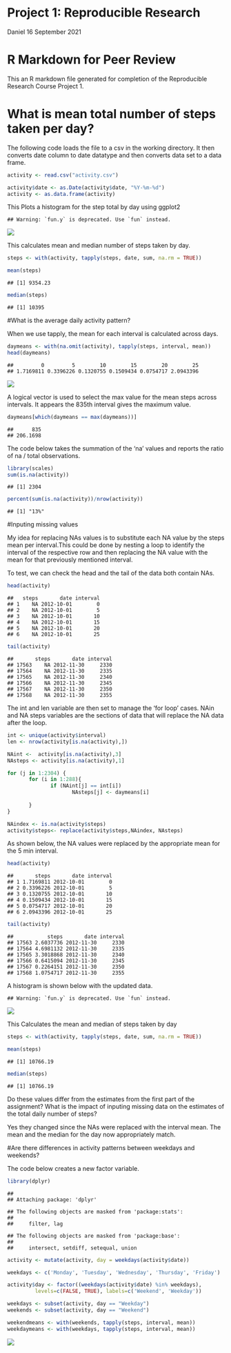 Project 1: Reproducible Research
================
Daniel
16 September 2021

# R Markdown for Peer Review

This an R markdown file generated for completion of the Reproducible
Research Course Project 1.

# What is mean total number of steps taken per day?

The following code loads the file to a csv in the working directory. It
then converts date column to date datatype and then converts data set to
a data frame.

``` r
activity <- read.csv("activity.csv")

activity$date <- as.Date(activity$date, "%Y-%m-%d")
activity <- as.data.frame(activity)
```

This Plots a histogram for the step total by day using ggplot2

    ## Warning: `fun.y` is deprecated. Use `fun` instead.

![](PA1_template_files/figure-gfm/histogram-1.png)<!-- -->

This calculates mean and median number of steps taken by day.

``` r
steps <- with(activity, tapply(steps, date, sum, na.rm = TRUE))

mean(steps)
```

    ## [1] 9354.23

``` r
median(steps)
```

    ## [1] 10395

\#What is the average daily activity pattern?

When we use tapply, the mean for each interval is calculated across
days.

``` r
daymeans <- with(na.omit(activity), tapply(steps, interval, mean))
head(daymeans)
```

    ##         0         5        10        15        20        25 
    ## 1.7169811 0.3396226 0.1320755 0.1509434 0.0754717 2.0943396

![](PA1_template_files/figure-gfm/plot-1.png)<!-- -->

A logical vector is used to select the max value for the mean steps
across intervals. It appears the 835th interval gives the maximum value.

``` r
daymeans[which(daymeans == max(daymeans))]
```

    ##      835 
    ## 206.1698

The code below takes the summation of the ‘na’ values and reports the
ratio of na / total observations.

``` r
library(scales)
sum(is.na(activity))
```

    ## [1] 2304

``` r
percent(sum(is.na(activity))/nrow(activity))
```

    ## [1] "13%"

\#Inputing missing values

My idea for replacing NAs values is to substitute each NA value by the
steps mean per interval.This could be done by nesting a loop to identify
the interval of the respective row and then replacing the NA value with
the mean for that previously mentioned interval.

To test, we can check the head and the tail of the data both contain
NAs.

``` r
head(activity)
```

    ##   steps       date interval
    ## 1    NA 2012-10-01        0
    ## 2    NA 2012-10-01        5
    ## 3    NA 2012-10-01       10
    ## 4    NA 2012-10-01       15
    ## 5    NA 2012-10-01       20
    ## 6    NA 2012-10-01       25

``` r
tail(activity)
```

    ##       steps       date interval
    ## 17563    NA 2012-11-30     2330
    ## 17564    NA 2012-11-30     2335
    ## 17565    NA 2012-11-30     2340
    ## 17566    NA 2012-11-30     2345
    ## 17567    NA 2012-11-30     2350
    ## 17568    NA 2012-11-30     2355

The int and len variable are then set to manage the ‘for loop’ cases.
NAin and NA steps variables are the sections of data that will replace
the NA data after the loop.

``` r
int <- unique(activity$interval)
len <- nrow(activity[is.na(activity),])

NAint <-  activity[is.na(activity),3]
NAsteps <- activity[is.na(activity),1]

for (j in 1:2304) {
       for (i in 1:288){
              if (NAint[j] == int[i])
                     NAsteps[j] <- daymeans[i]
       
       }
}

NAindex <- is.na(activity$steps)
activity$steps<- replace(activity$steps,NAindex, NAsteps)
```

As shown below, the NA values were replaced by the appropriate mean for
the 5 min interval.

``` r
head(activity)
```

    ##       steps       date interval
    ## 1 1.7169811 2012-10-01        0
    ## 2 0.3396226 2012-10-01        5
    ## 3 0.1320755 2012-10-01       10
    ## 4 0.1509434 2012-10-01       15
    ## 5 0.0754717 2012-10-01       20
    ## 6 2.0943396 2012-10-01       25

``` r
tail(activity)
```

    ##           steps       date interval
    ## 17563 2.6037736 2012-11-30     2330
    ## 17564 4.6981132 2012-11-30     2335
    ## 17565 3.3018868 2012-11-30     2340
    ## 17566 0.6415094 2012-11-30     2345
    ## 17567 0.2264151 2012-11-30     2350
    ## 17568 1.0754717 2012-11-30     2355

A histogram is shown below with the updated data.

    ## Warning: `fun.y` is deprecated. Use `fun` instead.

![](PA1_template_files/figure-gfm/hist-1.png)<!-- -->

This Calculates the mean and median of steps taken by day

``` r
steps <- with(activity, tapply(steps, date, sum, na.rm = TRUE))

mean(steps)
```

    ## [1] 10766.19

``` r
median(steps)
```

    ## [1] 10766.19

Do these values differ from the estimates from the first part of the
assignment? What is the impact of inputing missing data on the estimates
of the total daily number of steps?

Yes they changed since the NAs were replaced with the interval mean. The
mean and the median for the day now appropriately match.

\#Are there differences in activity patterns between weekdays and
weekends?

The code below creates a new factor variable.

``` r
library(dplyr)
```

    ## 
    ## Attaching package: 'dplyr'

    ## The following objects are masked from 'package:stats':
    ## 
    ##     filter, lag

    ## The following objects are masked from 'package:base':
    ## 
    ##     intersect, setdiff, setequal, union

``` r
activity <- mutate(activity, day = weekdays(activity$date))

weekdays <- c('Monday', 'Tuesday', 'Wednesday', 'Thursday', 'Friday')

activity$day <- factor((weekdays(activity$date) %in% weekdays), 
         levels=c(FALSE, TRUE), labels=c('Weekend', 'Weekday'))
```

``` r
weekdays <- subset(activity, day == "Weekday")
weekends <- subset(activity, day == "Weekend")

weekendmeans <- with(weekends, tapply(steps, interval, mean))
weekdaymeans <- with(weekdays, tapply(steps, interval, mean))
```

![](PA1_template_files/figure-gfm/plot3-1.png)<!-- -->
